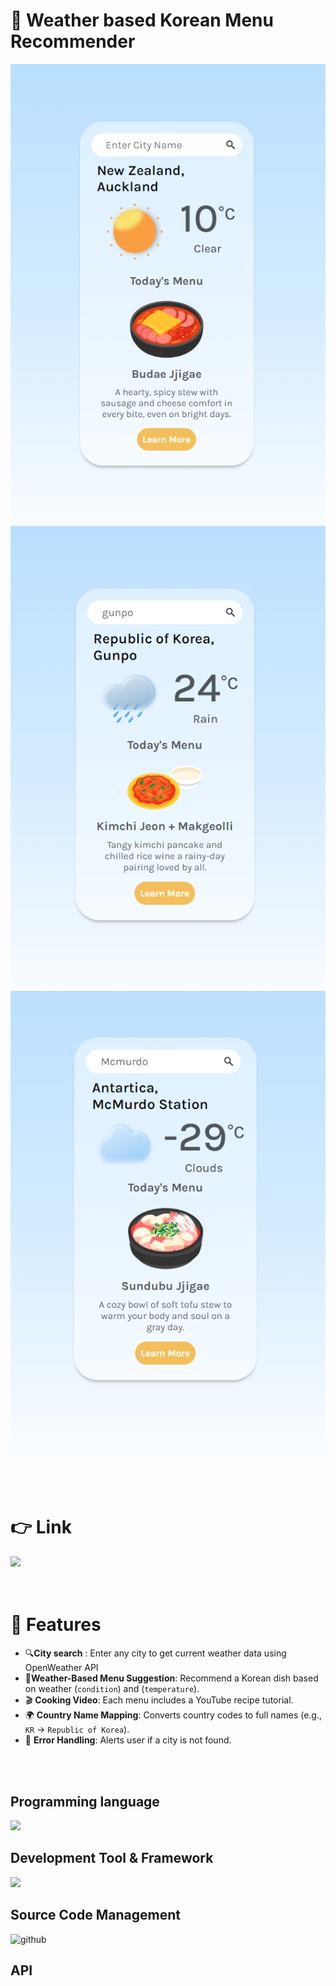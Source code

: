 # 🍚 Weather based Korean Menu Recommender
![image](https://github.com/osy0602/weather-kmenu/blob/main/src/ui/clear10degree.png)
![image](https://github.com/osy0602/weather-kmenu/blob/main/src/ui/rain24degree.png)
![image](https://github.com/osy0602/weather-kmenu/blob/main/src/ui/cloudcold.png)

<br/>
<br/>

# 👉 Link
<a href = "">
<img src="https://img.shields.io/badge/click here-a374db?style=for-the-badge&logoColor=white"/>
</a>
<br/>

<br/>
<br/>

 

# 📝 Features
- 🔍**City search** : Enter any city to get current weather data using OpenWeather API
- 🍚**Weather-Based Menu Suggestion**: Recommend a Korean dish based on weather (`condition`) and (`temperature`).
- 🎬 **Cooking Video**: Each menu includes a YouTube recipe tutorial.
- 🌍 **Country Name Mapping**: Converts country codes to full names (e.g., `KR` → `Republic of Korea`).
- 🚫 **Error Handling**: Alerts user if a city is not found.


<br/>
<br/>

## Programming language

<img src="https://img.shields.io/badge/JavaScript-F7DF1E?style=for-the-badge&logo=javascript&logoColor=black"/>
<br/>

## Development Tool & Framework
<img src="https://img.shields.io/badge/React-61DAFB?style=for-the-badge&logo=React&logoColor=white"/>
<br/>


## Source Code Management
<img alt="github" src="https://img.shields.io/badge/Github-000000?style=for-the-badge&logo=github&logoColor=white"> 
<br/>


## API

<img alt="" src="https://img.shields.io/badge/OpenWeather-dc381f?style=for-the-badge">


<br/>
<br/>
<br/>



